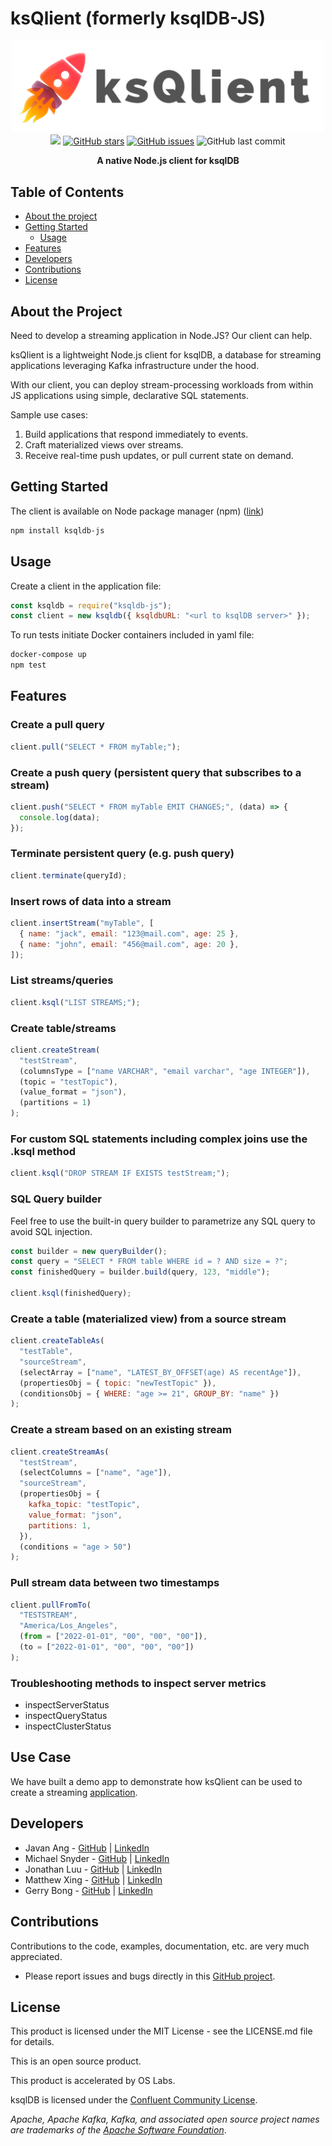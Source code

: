 # ksQlient (formerly ksqlDB-JS)

<div align="center">
<img src="./static/name.png" alt="logo" width="500"/>
</div>

<div align="center">
<a href="https://github.com/oslabs-beta/ksqljs"><img src="https://img.shields.io/badge/license-MIT-blue"/></a>
<a href="https://github.com/oslabs-beta/ksqljs/stargazers"><img alt="GitHub stars" src="https://img.shields.io/github/stars/oslabs-beta/ksqljs"></a>
<a href="https://github.com/oslabs-beta/ksqljs/issues"><img alt="GitHub issues" src="https://img.shields.io/github/issues/oslabs-beta/ksqljs"></a>
<img alt="GitHub last commit" src="https://img.shields.io/github/last-commit/oslabs-beta/ksqljs">

   <p align="center"> <strong>A native Node.js client for ksqlDB</strong></p>
</div>

## Table of Contents

- [About the project](#about)
- [Getting Started](#getting-started)
  - [Usage](#usage)
- [Features](#features)
- [Developers](#developers)
- [Contributions](#contributions)
- [License](#license)

## <a name="about"></a> About the Project

Need to develop a streaming application in Node.JS? Our client can help.

ksQlient is a lightweight Node.js client for ksqlDB, a database for streaming applications leveraging Kafka infrastructure under the hood.

With our client, you can deploy stream-processing workloads from within JS applications using simple, declarative SQL statements.

Sample use cases:

1. Build applications that respond immediately to events.
2. Craft materialized views over streams.
3. Receive real-time push updates, or pull current state on demand.

## <a name="getting-started"></a> Getting Started

The client is available on Node package manager (npm) ([link](https://www.npmjs.com/package/ksqldb-js))

```bash
npm install ksqldb-js
```

## <a name="usage"></a> Usage

Create a client in the application file:

```javascript
const ksqldb = require("ksqldb-js");
const client = new ksqldb({ ksqldbURL: "<url to ksqlDB server>" });
```

To run tests initiate Docker containers included in yaml file:

```bash
docker-compose up
npm test
```

## <a name="features"></a> Features

### Create a pull query

```javascript
client.pull("SELECT * FROM myTable;");
```

### Create a push query (persistent query that subscribes to a stream)

```javascript
client.push("SELECT * FROM myTable EMIT CHANGES;", (data) => {
  console.log(data);
});
```

### Terminate persistent query (e.g. push query)

```javascript
client.terminate(queryId);
```

### Insert rows of data into a stream

```javascript
client.insertStream("myTable", [
  { name: "jack", email: "123@mail.com", age: 25 },
  { name: "john", email: "456@mail.com", age: 20 },
]);
```

### List streams/queries

```javascript
client.ksql("LIST STREAMS;");
```

### Create table/streams

```javascript
client.createStream(
  "testStream",
  (columnsType = ["name VARCHAR", "email varchar", "age INTEGER"]),
  (topic = "testTopic"),
  (value_format = "json"),
  (partitions = 1)
);
```

### For custom SQL statements including complex joins use the .ksql method

```javascript
client.ksql("DROP STREAM IF EXISTS testStream;");
```

### SQL Query builder

Feel free to use the built-in query builder to parametrize any SQL query to avoid SQL injection.

```javascript
const builder = new queryBuilder();
const query = "SELECT * FROM table WHERE id = ? AND size = ?";
const finishedQuery = builder.build(query, 123, "middle");

client.ksql(finishedQuery);
```

### Create a table (materialized view) from a source stream

```javascript
client.createTableAs(
  "testTable",
  "sourceStream",
  (selectArray = ["name", "LATEST_BY_OFFSET(age) AS recentAge"]),
  (propertiesObj = { topic: "newTestTopic" }),
  (conditionsObj = { WHERE: "age >= 21", GROUP_BY: "name" })
);
```

### Create a stream based on an existing stream

```javascript
client.createStreamAs(
  "testStream",
  (selectColumns = ["name", "age"]),
  "sourceStream",
  (propertiesObj = {
    kafka_topic: "testTopic",
    value_format: "json",
    partitions: 1,
  }),
  (conditions = "age > 50")
);
```

### Pull stream data between two timestamps

```javascript
client.pullFromTo(
  "TESTSTREAM",
  "America/Los_Angeles",
  (from = ["2022-01-01", "00", "00", "00"]),
  (to = ["2022-01-01", "00", "00", "00"])
);
```

### Troubleshooting methods to inspect server metrics

- inspectServerStatus
- inspectQueryStatus
- inspectClusterStatus

## <a name="developers"></a> Use Case

We have built a demo app to demonstrate how ksQlient can be used to create a streaming [application](https://github.com/stabRabbitDemo/app).

## <a name="developers"></a> Developers

- Javan Ang - [GitHub](https://github.com/javanang) | [LinkedIn](https://www.linkedin.com/in/javanang/)
- Michael Snyder - [GitHub](https://github.com/MichaelCSnyder) | [LinkedIn](https://www.linkedin.com/in/michaelcharlessnyder/)
- Jonathan Luu - [GitHub](https://github.com/jonathanluu17) | [LinkedIn](https://www.linkedin.com/in/jonathanluu17/)
- Matthew Xing - [GitHub](https://github.com/matthewxing1) | [LinkedIn](https://www.linkedin.com/in/matthew-xing/)
- Gerry Bong - [GitHub](https://github.com/ggbong734) | [LinkedIn](https://www.linkedin.com/in/gerry-bong-71137420/)

## <a name="contributions"></a> Contributions

Contributions to the code, examples, documentation, etc. are very much appreciated.

- Please report issues and bugs directly in this [GitHub project](https://github.com/oslabs-beta/ksqljs/issues).

## <a name="license"></a> License

This product is licensed under the MIT License - see the LICENSE.md file for details.

This is an open source product.

This product is accelerated by OS Labs.

ksqlDB is licensed under the [Confluent Community License](https://github.com/confluentinc/ksql/blob/master/LICENSE).

_Apache, Apache Kafka, Kafka, and associated open source project names are trademarks of the [Apache Software Foundation](https://www.apache.org/)_.
